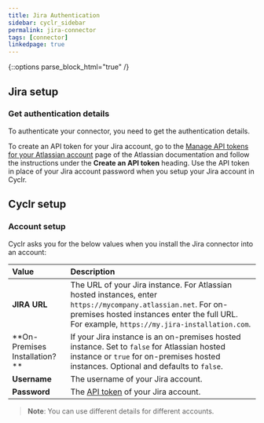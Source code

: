 ```yaml
---
title: Jira Authentication
sidebar: cyclr_sidebar
permalink: jira-connector
tags: [connector]
linkedpage: true
---
```

{::options parse_block_html="true" /}
<section class="card">
  
## Jira setup

<a link="get-authentication-details">
  
### Get authentication details

To authenticate your connector, you need to get the authentication details. 

To create an API token for your Jira account, go to the [Manage API tokens for your Atlassian account](https://support.atlassian.com/atlassian-account/docs/manage-api-tokens-for-your-atlassian-account/) page of the Atlassian documentation and follow the instructions under the **Create an API token** heading. Use the API token in place of your Jira account password when you setup your Jira account in Cyclr.

</section>

<section class="card">

## Cyclr setup

### Account setup

Cyclr asks you for the below values when you install the Jira connector into an account:

| Value                          | Description                                                  |
| :----------------------------- | :----------------------------------------------------------- |
| **JIRA URL**                   | The URL of your Jira instance. For Atlassian hosted instances, enter `https://mycompany.atlassian.net`. For on-premises hosted instances enter the full URL. For example, `https://my.jira-installation.com`. |
| **On-Premises Installation? ** | If your Jira instance is an on-premises hosted instance. Set to `false` for Atlassian hosted instance or `true` for on-premises hosted instances. Optional and defaults to `false`. |
| **Username**                   | The username of your Jira account.                           |
| **Password**                   | The [API token](#get-authentication-details) of your Jira account. |

> **Note**: You can use different details for different accounts.

</section>

